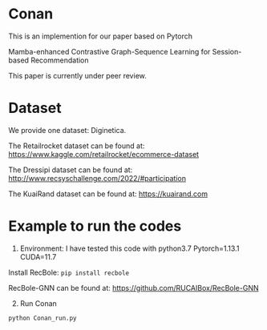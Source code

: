 # Conan
This is an implemention for our paper based on Pytorch

Mamba-enhanced Contrastive Graph-Sequence Learning for Session-based Recommendation

This paper is currently under peer review.

# Dataset
We provide one dataset: Diginetica. 

The Retailrocket dataset can be found at: https://www.kaggle.com/retailrocket/ecommerce-dataset

The Dressipi dataset can be found at: http://www.recsyschallenge.com/2022/#participation

The KuaiRand dataset can be found at: https://kuairand.com

# Example to run the codes
1. Environment: I have tested this code with python3.7 Pytorch=1.13.1 CUDA=11.7

Install RecBole: `pip install recbole`

RecBole-GNN can be found at: https://github.com/RUCAIBox/RecBole-GNN

2. Run Conan

`python Conan_run.py`
